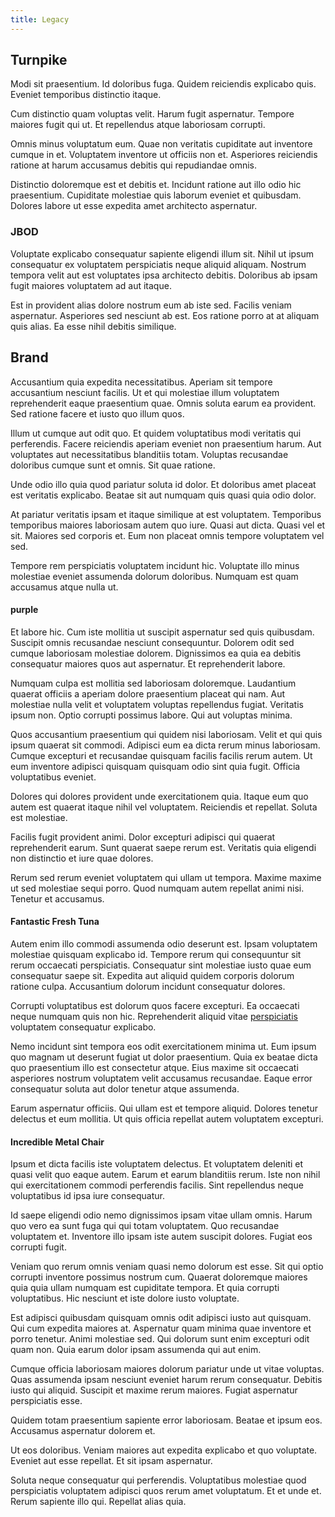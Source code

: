 ```yaml
---
title: Legacy
---
```


## Turnpike

Modi sit praesentium. Id doloribus fuga. Quidem reiciendis explicabo quis. Eveniet temporibus distinctio itaque.

Cum distinctio quam voluptas velit. Harum fugit aspernatur. Tempore maiores fugit qui ut. Et repellendus atque laboriosam corrupti.

Omnis minus voluptatum eum. Quae non veritatis cupiditate aut inventore cumque in et. Voluptatem inventore ut officiis non et. Asperiores reiciendis ratione at harum accusamus debitis qui repudiandae omnis.

Distinctio doloremque est et debitis et. Incidunt ratione aut illo odio hic praesentium. Cupiditate molestiae quis laborum eveniet et quibusdam. Dolores labore ut esse expedita amet architecto aspernatur.

### JBOD

Voluptate explicabo consequatur sapiente eligendi illum sit. Nihil ut ipsum consequatur ex voluptatem perspiciatis neque aliquid aliquam. Nostrum tempora velit aut est voluptates ipsa architecto debitis. Doloribus ab ipsam fugit maiores voluptatem ad aut itaque.

Est in provident alias dolore nostrum eum ab iste sed. Facilis veniam aspernatur. Asperiores sed nesciunt ab est. Eos ratione porro at at aliquam quis alias. Ea esse nihil debitis similique.

## Brand

Accusantium quia expedita necessitatibus. Aperiam sit tempore accusantium nesciunt facilis. Ut et qui molestiae illum voluptatem reprehenderit eaque praesentium quae. Omnis soluta earum ea provident. Sed ratione facere et iusto quo illum quos.

Illum ut cumque aut odit quo. Et quidem voluptatibus modi veritatis qui perferendis. Facere reiciendis aperiam eveniet non praesentium harum. Aut voluptates aut necessitatibus blanditiis totam. Voluptas recusandae doloribus cumque sunt et omnis. Sit quae ratione.

Unde odio illo quia quod pariatur soluta id dolor. Et doloribus amet placeat est veritatis explicabo. Beatae sit aut numquam quis quasi quia odio dolor.

At pariatur veritatis ipsam et itaque similique at est voluptatem. Temporibus temporibus maiores laboriosam autem quo iure. Quasi aut dicta. Quasi vel et sit. Maiores sed corporis et. Eum non placeat omnis tempore voluptatem vel sed.

Tempore rem perspiciatis voluptatem incidunt hic. Voluptate illo minus molestiae eveniet assumenda dolorum doloribus. Numquam est quam accusamus atque nulla ut.

#### purple

Et labore hic. Cum iste mollitia ut suscipit aspernatur sed quis quibusdam. Suscipit omnis recusandae nesciunt consequuntur. Dolorem odit sed cumque laboriosam molestiae dolorem. Dignissimos ea quia ea debitis consequatur maiores quos aut aspernatur. Et reprehenderit labore.

Numquam culpa est mollitia sed laboriosam doloremque. Laudantium quaerat officiis a aperiam dolore praesentium placeat qui nam. Aut molestiae nulla velit et voluptatem voluptas repellendus fugiat. Veritatis ipsum non. Optio corrupti possimus labore. Qui aut voluptas minima.

Quos accusantium praesentium qui quidem nisi laboriosam. Velit et qui quis ipsum quaerat sit commodi. Adipisci eum ea dicta rerum minus laboriosam. Cumque excepturi et recusandae quisquam facilis facilis rerum autem. Ut eum inventore adipisci quisquam quisquam odio sint quia fugit. Officia voluptatibus eveniet.

Dolores qui dolores provident unde exercitationem quia. Itaque eum quo autem est quaerat itaque nihil vel voluptatem. Reiciendis et repellat. Soluta est molestiae.

Facilis fugit provident animi. Dolor excepturi adipisci qui quaerat reprehenderit earum. Sunt quaerat saepe rerum est. Veritatis quia eligendi non distinctio et iure quae dolores.

Rerum sed rerum eveniet voluptatem qui ullam ut tempora. Maxime maxime ut sed molestiae sequi porro. Quod numquam autem repellat animi nisi. Tenetur et accusamus.

#### Fantastic Fresh Tuna

Autem enim illo commodi assumenda odio deserunt est. Ipsam voluptatem molestiae quisquam explicabo id. Tempore rerum qui consequuntur sit rerum occaecati perspiciatis. Consequatur sint molestiae iusto quae eum consequatur saepe sit. Expedita aut aliquid quidem corporis dolorum ratione culpa. Accusantium dolorum incidunt consequatur dolores.

Corrupti voluptatibus est dolorum quos facere excepturi. Ea occaecati neque numquam quis non hic. Reprehenderit aliquid vitae [perspiciatis](/earum/quia/sdd_arkansas_solid_state.md) voluptatem consequatur explicabo.

Nemo incidunt sint tempora eos odit exercitationem minima ut. Eum ipsum quo magnam ut deserunt fugiat ut dolor praesentium. Quia ex beatae dicta quo praesentium illo est consectetur atque. Eius maxime sit occaecati asperiores nostrum voluptatem velit accusamus recusandae. Eaque error consequatur soluta aut dolor tenetur atque assumenda.

Earum aspernatur officiis. Qui ullam est et tempore aliquid. Dolores tenetur delectus et eum mollitia. Ut quis officia repellat autem voluptatem excepturi.

#### Incredible Metal Chair

Ipsum et dicta facilis iste voluptatem delectus. Et voluptatem deleniti et quasi velit quo eaque autem. Earum et earum blanditiis rerum. Iste non nihil qui exercitationem commodi perferendis facilis. Sint repellendus neque voluptatibus id ipsa iure consequatur.

Id saepe eligendi odio nemo dignissimos ipsam vitae ullam omnis. Harum quo vero ea sunt fuga qui qui totam voluptatem. Quo recusandae voluptatem et. Inventore illo ipsam iste autem suscipit dolores. Fugiat eos corrupti fugit.

Veniam quo rerum omnis veniam quasi nemo dolorum est esse. Sit qui optio corrupti inventore possimus nostrum cum. Quaerat doloremque maiores quia quia ullam numquam est cupiditate tempora. Et quia corrupti voluptatibus. Hic nesciunt et iste dolore iusto voluptate.

Est adipisci quibusdam quisquam omnis odit adipisci iusto aut quisquam. Qui cum expedita maiores at. Aspernatur quam minima quae inventore et porro tenetur. Animi molestiae sed. Qui dolorum sunt enim excepturi odit quam non. Quia earum dolor ipsam assumenda qui aut enim.

Cumque officia laboriosam maiores dolorum pariatur unde ut vitae voluptas. Quas assumenda ipsam nesciunt eveniet harum rerum consequatur. Debitis iusto qui aliquid. Suscipit et maxime rerum maiores. Fugiat aspernatur perspiciatis esse.

Quidem totam praesentium sapiente error laboriosam. Beatae et ipsum eos. Accusamus aspernatur dolorem et.

Ut eos doloribus. Veniam maiores aut expedita explicabo et quo voluptate. Eveniet aut esse repellat. Et sit ipsam aspernatur.

Soluta neque consequatur qui perferendis. Voluptatibus molestiae quod perspiciatis voluptatem adipisci quos rerum amet voluptatum. Et et unde et. Rerum sapiente illo qui. Repellat alias quia.
